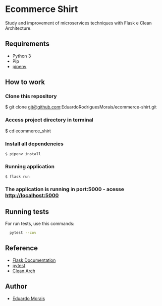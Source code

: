 
# Ecommerce Shirt

Study and improvement of microservices techniques with Flask e Clean Architecture.

## Requirements

 - Python 3 
 - Pip
 - [pipenv](https://pipenv-fork.readthedocs.io/en/latest/basics.html)

## How to work

### Clone this repository
$ git clone git@github.com:EduardoRodriguesMorais/ecommerce-shirt.git

### Access project directory in terminal
$ cd ecommerce_shirt

### Install all dependencies
`$ pipenv install`

### Running application
`$ flask run`

### The application is running in port:5000 - acesse <http://localhost:5000> 
## Running tests

For run tests, use this commands:

```bash
  pytest --cov
```

## Reference

 - [Flask Documentation](https://flask.palletsprojects.com/en/2.2.x/)
 - [pytest](https://docs.pytest.org/en/6.2.x/contents.html)
 - [Clean Arch](https://blog.cleancoder.com/uncle-bob/2012/08/13/the-clean-architecture.html)
 
## Author

- [Eduardo Morais](https://www.linkedin.com/in/eduardo-rodrigues-de-morais-9315a2145/)